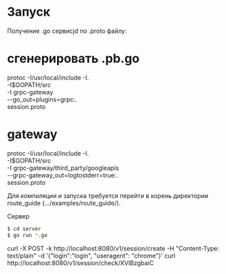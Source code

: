 

# Запуск

Получение .go сервисjd по .proto файлу:

# сгенерировать .pb.go
protoc -I/usr/local/include -I. \
  -I$GOPATH/src \
  -I grpc-gateway \
  --go_out=plugins=grpc:. \
  session.proto

# gateway
protoc -I/usr/local/include -I. \
  -I$GOPATH/src \
  -I grpc-gateway/third_party/googleapis \
  --grpc-gateway_out=logtostderr=true:. \
  session.proto

Для компиляции и запуска требуется перейти в корень директории route_guide (.../examples/route_guide/).

Сервер

```sh
$ cd server
$ go run *.go
```

curl -X POST -k http://localhost:8080/v1/session/create -H "Content-Type: text/plain" -d '{"login":"login", "useragent": "chrome"}'
curl http://localhost:8080/v1/session/check/XVlBzgbaiC
